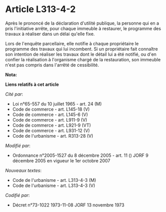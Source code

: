 # Article L313-4-2

Après le prononcé de la déclaration d'utilité publique, la personne qui en a pris l'initiative arrête, pour chaque immeuble à
restaurer, le programme des travaux à réaliser dans un délai qu'elle fixe.

Lors de l'enquête parcellaire, elle notifie à chaque propriétaire le programme des travaux qui lui incombent. Si un
propriétaire fait connaître son intention de réaliser les travaux dont le détail lui a été notifié, ou d'en confier la
réalisation à l'organisme chargé de la restauration, son immeuble n'est pas compris dans l'arrêté de cessibilité.

**Nota:**



**Liens relatifs à cet article**

_Cité par_:

  - Loi n°65-557 du 10 juillet 1965 - art. 24 (M)
  - Code de commerce - art. L145-18 (V)
  - Code de commerce - art. L145-6 (V)
  - Code de commerce - art. L911-9 (V)
  - Code de commerce - art. L921-9 (VT)
  - Code de commerce - art. L931-12 (V)
  - Code de l'urbanisme - art. R313-28 (V)

_Modifié par_:

  - Ordonnance n°2005-1527 du 8 décembre 2005 - art. 11 () JORF 9 décembre 2005 en vigueur le 1er octobre 2007

_Nouveaux textes_:

  - Code de l'urbanisme - art. L313-4-3 (M)
  - Code de l'urbanisme - art. L313-4-3 (V)

_Codifié par_:

  - Décret n°73-1022 1973-11-08 JORF 13 novembre 1973
